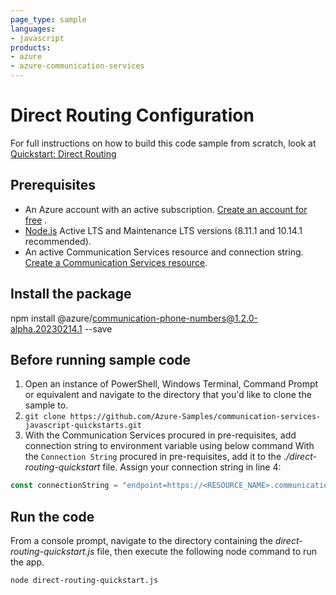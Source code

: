 ```yaml
---
page_type: sample
languages:
- javascript
products:
- azure
- azure-communication-services
---
```



# Direct Routing Configuration

For full instructions on how to build this code sample from scratch, look at [Quickstart: Direct Routing](https://docs.microsoft.com/azure/communication-services/quickstarts/telephony-sms/voice-routing-sdk-config?pivots=programming-language-javascript)

## Prerequisites

- An Azure account with an active subscription. [Create an account for free](https://azure.microsoft.com/free/?WT.mc_id=A261C142F)  .
- [Node.js](https://nodejs.org/en/) Active LTS and Maintenance LTS versions (8.11.1 and 10.14.1 recommended).
- An active Communication Services resource and connection string. [Create a Communication Services resource](https://docs.microsoft.com/azure/communication-services/quickstarts/create-communication-resource).

## Install the package

npm install @azure/communication-phone-numbers@1.2.0-alpha.20230214.1 --save

## Before running sample code

1. Open an instance of PowerShell, Windows Terminal, Command Prompt or equivalent and navigate to the directory that you'd like to clone the sample to.
2. `git clone https://github.com/Azure-Samples/communication-services-javascript-quickstarts.git`
3. With the Communication Services procured in pre-requisites, add connection string to environment variable using below command
With the `Connection String` procured in pre-requisites, add it to the *./direct-routing-quickstart* file. Assign your connection string in line 4:

```javascript
const connectionString = "endpoint=https://<RESOURCE_NAME>.communication.azure.com/;accesskey=<ACCESS_KEY>";
```

## Run the code

From a console prompt, navigate to the directory containing the *direct-routing-quickstart.js* file, then execute the following node command to run the app.

```console
node direct-routing-quickstart.js
```